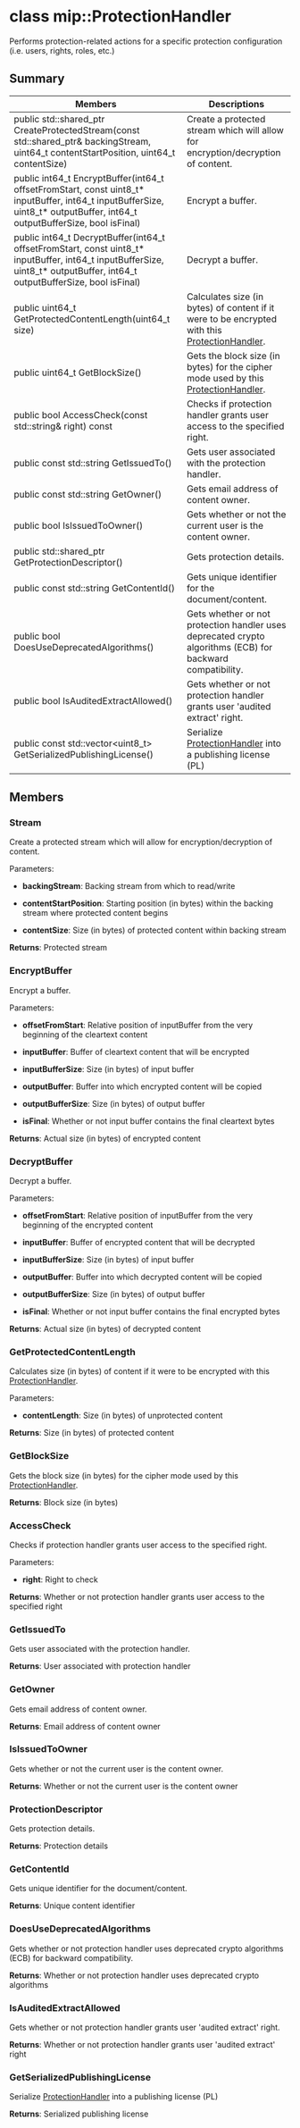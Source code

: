 # class mip::ProtectionHandler 
Performs protection-related actions for a specific protection configuration (i.e. users, rights, roles, etc.)
  
## Summary
 Members                        | Descriptions                                
--------------------------------|---------------------------------------------
public std::shared_ptr<Stream> CreateProtectedStream(const std::shared_ptr<Stream>& backingStream, uint64_t contentStartPosition, uint64_t contentSize)  |  Create a protected stream which will allow for encryption/decryption of content.
 public int64_t EncryptBuffer(int64_t offsetFromStart, const uint8_t* inputBuffer, int64_t inputBufferSize, uint8_t* outputBuffer, int64_t outputBufferSize, bool isFinal)  |  Encrypt a buffer.
 public int64_t DecryptBuffer(int64_t offsetFromStart, const uint8_t* inputBuffer, int64_t inputBufferSize, uint8_t* outputBuffer, int64_t outputBufferSize, bool isFinal)  |  Decrypt a buffer.
 public uint64_t GetProtectedContentLength(uint64_t size)  |  Calculates size (in bytes) of content if it were to be encrypted with this [ProtectionHandler](class_mip_protectionhandler.md).
 public uint64_t GetBlockSize()  |  Gets the block size (in bytes) for the cipher mode used by this [ProtectionHandler](class_mip_protectionhandler.md).
 public bool AccessCheck(const std::string& right) const  |  Checks if protection handler grants user access to the specified right.
 public const std::string GetIssuedTo()  |  Gets user associated with the protection handler.
 public const std::string GetOwner()  |  Gets email address of content owner.
 public bool IsIssuedToOwner()  |  Gets whether or not the current user is the content owner.
public std::shared_ptr<ProtectionDescriptor> GetProtectionDescriptor()  |  Gets protection details.
 public const std::string GetContentId()  |  Gets unique identifier for the document/content.
 public bool DoesUseDeprecatedAlgorithms()  |  Gets whether or not protection handler uses deprecated crypto algorithms (ECB) for backward compatibility.
 public bool IsAuditedExtractAllowed()  |  Gets whether or not protection handler grants user 'audited extract' right.
public const std::vector<uint8_t> GetSerializedPublishingLicense()  |  Serialize [ProtectionHandler](class_mip_protectionhandler.md) into a publishing license (PL)
  
## Members
  
### Stream
Create a protected stream which will allow for encryption/decryption of content.

Parameters:  
* **backingStream**: Backing stream from which to read/write 


* **contentStartPosition**: Starting position (in bytes) within the backing stream where protected content begins 


* **contentSize**: Size (in bytes) of protected content within backing stream



  
**Returns**: Protected stream
  
### EncryptBuffer
Encrypt a buffer.

Parameters:  
* **offsetFromStart**: Relative position of inputBuffer from the very beginning of the cleartext content 


* **inputBuffer**: Buffer of cleartext content that will be encrypted 


* **inputBufferSize**: Size (in bytes) of input buffer 


* **outputBuffer**: Buffer into which encrypted content will be copied 


* **outputBufferSize**: Size (in bytes) of output buffer 


* **isFinal**: Whether or not input buffer contains the final cleartext bytes



  
**Returns**: Actual size (in bytes) of encrypted content
  
### DecryptBuffer
Decrypt a buffer.

Parameters:  
* **offsetFromStart**: Relative position of inputBuffer from the very beginning of the encrypted content 


* **inputBuffer**: Buffer of encrypted content that will be decrypted 


* **inputBufferSize**: Size (in bytes) of input buffer 


* **outputBuffer**: Buffer into which decrypted content will be copied 


* **outputBufferSize**: Size (in bytes) of output buffer 


* **isFinal**: Whether or not input buffer contains the final encrypted bytes



  
**Returns**: Actual size (in bytes) of decrypted content
  
### GetProtectedContentLength
Calculates size (in bytes) of content if it were to be encrypted with this [ProtectionHandler](class_mip_protectionhandler.md).

Parameters:  
* **contentLength**: Size (in bytes) of unprotected content



  
**Returns**: Size (in bytes) of protected content
  
### GetBlockSize
Gets the block size (in bytes) for the cipher mode used by this [ProtectionHandler](class_mip_protectionhandler.md).

  
**Returns**: Block size (in bytes)
  
### AccessCheck
Checks if protection handler grants user access to the specified right.

Parameters:  
* **right**: Right to check



  
**Returns**: Whether or not protection handler grants user access to the specified right
  
### GetIssuedTo
Gets user associated with the protection handler.

  
**Returns**: User associated with protection handler
  
### GetOwner
Gets email address of content owner.

  
**Returns**: Email address of content owner
  
### IsIssuedToOwner
Gets whether or not the current user is the content owner.

  
**Returns**: Whether or not the current user is the content owner
  
### ProtectionDescriptor
Gets protection details.

  
**Returns**: Protection details
  
### GetContentId
Gets unique identifier for the document/content.

  
**Returns**: Unique content identifier
  
### DoesUseDeprecatedAlgorithms
Gets whether or not protection handler uses deprecated crypto algorithms (ECB) for backward compatibility.

  
**Returns**: Whether or not protection handler uses deprecated crypto algorithms
  
### IsAuditedExtractAllowed
Gets whether or not protection handler grants user 'audited extract' right.

  
**Returns**: Whether or not protection handler grants user 'audited extract' right
  
### GetSerializedPublishingLicense
Serialize [ProtectionHandler](class_mip_protectionhandler.md) into a publishing license (PL)

  
**Returns**: Serialized publishing license